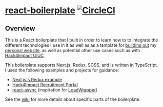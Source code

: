 # [react-boilerplate](https://react-boilerplate.arpanlaha.now.sh/) [![CircleCI](https://circleci.com/gh/arpanlaha/react-boilerplate.svg?style=svg)](https://circleci.com/gh/arpanlaha/react-boilerplate)

## Overview

This is a React boilerplate that I built in order to learn how to to integrate the different technologies I use in it as well as as a template for [building out](https://github.com/arpanlaha/arpanlaha.com) my [personal website](https://arpanlaha.com), as well as potential other use cases such as with [Hack4Impact UIUC](https://github.com/hack4impact-uiuc).

This boilerplate supports Next.js, Redux, SCSS, and is written in TypeScript. I used the following examples and projects for guidance:

- [Next.js's Redux example](https://github.com/zeit/next.js/tree/canary/examples/with-redux)
- [Hack4Impact Recruitment Portal](https://github.com/hack4impact-uiuc/h4i-recruitment)
- [react-async](https://github.com/ghengeveld/react-async) (inspiration for [LoadWrapper](/components/LoadWrapper.tsx))

See the [wiki](https://github.com/arpanlaha/react-boilerplate/wiki) for more details about specific parts of the boilerplate.
